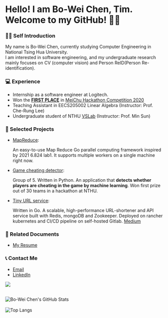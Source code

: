 
<!--
**BWbwchen/BWbwchen** is a ✨ _special_ ✨ repository because its `README.md` (this file) appears on your GitHub profile.

Here are some ideas to get you started:

- 🔭 I’m currently working on ...
- 🌱 I’m currently learning ...
- 👯 I’m looking to collaborate on ...
- 🤔 I’m looking for help with ...
- 💬 Ask me about ...
- 📫 How to reach me: ...
- 😄 Pronouns: ...
- ⚡ Fun fact: ...
-->
# Hello! I am Bo-Wei Chen, Tim. Welcome to my GitHub! 🚀🚀
### 🙋‍♂️ Self Introduction
My name is Bo-Wei Chen, currently studying Computer Engineering in National Tsing Hua University. 
<br />
I am interested in software engineering, and my undergraduate research mainly focuses on CV (computer vision) and Person ReID(Person Re-identification). 

### 💻 Experience
* Internship as a software engineer at Logitech.
* Won the [**FIRST PLACE**](https://www.hccg.gov.tw/ch/home.jsp?id=48&parentpath=&mcustomize=municipalnews_view.jsp&toolsflag=Y&dataserno=202010250004&t=MunicipalNews&mserno=201601300020) in [MeiChu Hackathon Competition 2020](https://github.com/Logi-Meichu/Meichu2020_Team_726)
* Teaching Assistant in EECS205002 Linear Algebra (Instructor: Prof. Che-Rung Lee)
* Undergraduate student of NTHU [VSLab](https://aliensunmin.github.io/lab/info.html) (Instructor: Prof. Min Sun)

### 📝 Selected Projects
* [MapReduce](https://github.com/BWbwchen/MapReduce):
  
  An easy-to-use Map Reduce Go parallel computing framework inspired by 2021 6.824 lab1. It supports multiple workers on a single machine right now.

* [Game cheating detector](https://github.com/Logi-Meichu/Meichu2020_Team_726):

  Group of 5. Written in Python. An application that **detects whether players are cheating in the game by
  machine learning**. Won first prize out of 30 teams in a hackathon at NTHU.
* [Tiny URL service](https://github.com/BWbwchen/tinyURL):
  
  Written in Go. A scalable, high-performance URL-shortener and API service built with Redis, mongoDB and
  Zookeeper. Deployed on rancher kubernetes and CI/CD pipeline on self-hosted Gitlab. [Medium](https://medium.com/@tim.chenbw/lets-build-a-tinyurl-service-in-golang-47deb5a7904f)


### 📕 Related Documents
* [My Resume](https://drive.google.com/file/d/1t8FV8S4jzDyio3ZeNEqPZfboJH8evSoM/view?usp=sharing)

### 📞 Contact Me
* [Email](mailto:tim.chenbw@gmail.com)
* [LinkedIn](https://www.linkedin.com/in/bo-wei-chen/)

![](https://github-profile-summary-cards.vercel.app/api/cards/profile-details?username=BWbwchen&theme=github-dark)
<br />
<br />

![Bo-Wei Chen's GitHub Stats](https://github-readme-stats.vercel.app/api?username=BWbwchen&theme=vision-friendly-dark)
<br />
<br />
![Top Langs](https://github-readme-stats.vercel.app/api/top-langs/?username=BWbwchen&layout=compact&theme=vision-friendly-dark)
